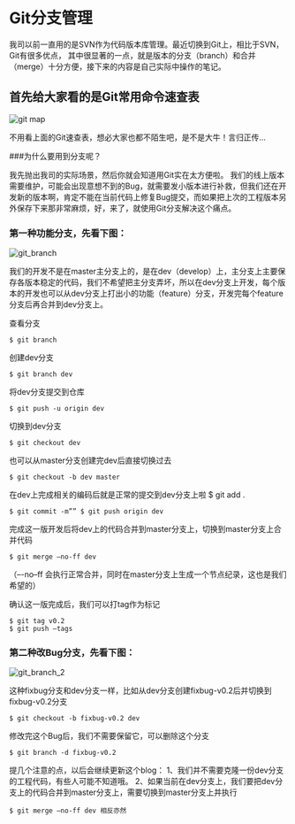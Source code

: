 # Git分支管理

我司以前一直用的是SVN作为代码版本库管理。最近切换到Git上，相比于SVN，Git有很多优点， 其中很显著的一点，就是版本的分支（branch）和合并（merge）十分方便，接下来的内容是自己实际中操作的笔记。

## 首先给大家看的是Git常用命令速查表

![git map](http://p7.qhimg.com/d/inn/32ef0010/git_map.jpg)

不用看上面的Git速查表，想必大家也都不陌生吧，是不是大牛！言归正传…

###为什么要用到分支呢？

我先抛出我司的实际场景，然后你就会知道用Git实在太方便啦。
我们的线上版本需要维护，可能会出现意想不到的Bug，就需要发小版本进行补救，但我们还在开发新的版本啊，肯定不能在当前代码上修复Bug提交，而如果把上次的工程版本另外保存下来那非常麻烦，好，来了，就使用Git分支解决这个痛点。

### 第一种功能分支，先看下图：

![git_branch](http://p6.qhimg.com/d/inn/7a965792/git_branch_1.jpg)

我们的开发不是在master主分支上的，是在dev（develop）上，主分支上主要保存各版本稳定的代码，我们不希望把主分支弄坏，所以在dev分支上开发，每个版本的开发也可以从dev分支上打出小的功能（feature）分支，开发完每个feature分支后再合并到dev分支上。

查看分支

```
$ git branch
```

创建dev分支

```
$ git branch dev
```

将dev分支提交到仓库

```
$ git push -u origin dev
```

切换到dev分支

```
$ git checkout dev
```

也可以从master分支创建完dev后直接切换过去

```
$ git checkout -b dev master
```

在dev上完成相关的编码后就是正常的提交到dev分支上啦 $ git add .

```
$ git commit -m”” $ git push origin dev
```

完成这一版开发后将dev上的代码合并到master分支上，切换到master分支上合并代码

```
$ git merge –no-ff dev
```
（–-no–ff 会执行正常合并，同时在master分支上生成一个节点纪录，这也是我们希望的）

确认这一版完成后，我们可以打tag作为标记

```
$ git tag v0.2
$ git push –tags
```

### 第二种改Bug分支，先看下图：

![git_branch_2](http://p6.qhimg.com/d/inn/be84040d/git_branch_2.jpg)

这种fixbug分支和dev分支一样，比如从dev分支创建fixbug-v0.2后并切换到fixbug-v0.2分支

```
$ git checkout -b fixbug-v0.2 dev
```

修改完这个Bug后，我们不需要保留它，可以删除这个分支

```
$ git branch -d fixbug-v0.2
```

提几个注意的点，以后会继续更新这个blog：
1、我们并不需要克隆一份dev分支的工程代码，有些人可能不知道哦。
2、如果当前在dev分支上，我们要把dev分支上的代码合并到master分支上，需要切换到master分支上并执行

```
$ git merge –no-ff dev 相反亦然
```

